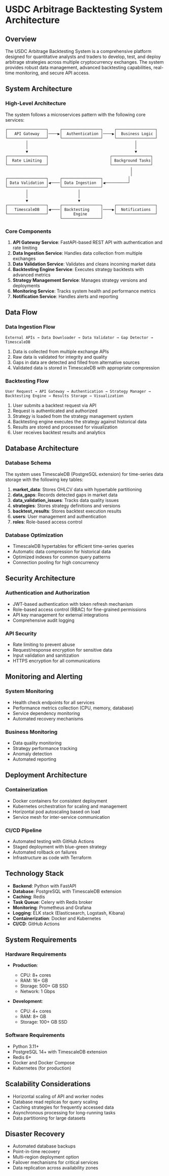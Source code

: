 # USDC Arbitrage Backtesting System Architecture

## Overview

The USDC Arbitrage Backtesting System is a comprehensive platform designed for quantitative analysts and traders to develop, test, and deploy arbitrage strategies across multiple cryptocurrency exchanges. The system provides robust data management, advanced backtesting capabilities, real-time monitoring, and secure API access.

## System Architecture

### High-Level Architecture

The system follows a microservices pattern with the following core services:

```
┌─────────────────┐     ┌─────────────────┐     ┌─────────────────┐
│   API Gateway   │────▶│  Authentication │────▶│  Business Logic │
└─────────────────┘     └─────────────────┘     └─────────────────┘
         │                                               │
         │                                               │
         ▼                                               ▼
┌─────────────────┐                           ┌─────────────────┐
│  Rate Limiting  │                           │ Background Tasks│
└─────────────────┘                           └─────────────────┘
                                                       │
                                                       │
┌─────────────────┐     ┌─────────────────┐           │
│ Data Validation │◀────│ Data Ingestion  │◀──────────┘
└─────────────────┘     └─────────────────┘
         │                      │
         │                      │
         ▼                      ▼
┌─────────────────┐     ┌─────────────────┐     ┌─────────────────┐
│   TimescaleDB   │◀────│ Backtesting     │────▶│  Notifications  │
└─────────────────┘     │     Engine      │     └─────────────────┘
                        └─────────────────┘
```

### Core Components

1. **API Gateway Service**: FastAPI-based REST API with authentication and rate limiting
2. **Data Ingestion Service**: Handles data collection from multiple exchanges
3. **Data Validation Service**: Validates and cleans incoming market data
4. **Backtesting Engine Service**: Executes strategy backtests with advanced metrics
5. **Strategy Management Service**: Manages strategy versions and deployments
6. **Monitoring Service**: Tracks system health and performance metrics
7. **Notification Service**: Handles alerts and reporting

## Data Flow

### Data Ingestion Flow

```
External APIs → Data Downloader → Data Validator → Gap Detector → TimescaleDB
```

1. Data is collected from multiple exchange APIs
2. Raw data is validated for integrity and quality
3. Gaps in data are detected and filled from alternative sources
4. Validated data is stored in TimescaleDB with appropriate compression

### Backtesting Flow

```
User Request → API Gateway → Authentication → Strategy Manager → Backtesting Engine → Results Storage → Visualization
```

1. User submits a backtest request via API
2. Request is authenticated and authorized
3. Strategy is loaded from the strategy management system
4. Backtesting engine executes the strategy against historical data
5. Results are stored and processed for visualization
6. User receives backtest results and analytics

## Database Architecture

### Database Schema

The system uses TimescaleDB (PostgreSQL extension) for time-series data storage with the following key tables:

1. **market_data**: Stores OHLCV data with hypertable partitioning
2. **data_gaps**: Records detected gaps in market data
3. **data_validation_issues**: Tracks data quality issues
4. **strategies**: Stores strategy definitions and versions
5. **backtest_results**: Stores backtest execution results
6. **users**: User management and authentication
7. **roles**: Role-based access control

### Database Optimization

- TimescaleDB hypertables for efficient time-series queries
- Automatic data compression for historical data
- Optimized indexes for common query patterns
- Connection pooling for high concurrency

## Security Architecture

### Authentication and Authorization

- JWT-based authentication with token refresh mechanism
- Role-based access control (RBAC) for fine-grained permissions
- API key management for external integrations
- Comprehensive audit logging

### API Security

- Rate limiting to prevent abuse
- Request/response encryption for sensitive data
- Input validation and sanitization
- HTTPS encryption for all communications

## Monitoring and Alerting

### System Monitoring

- Health check endpoints for all services
- Performance metrics collection (CPU, memory, database)
- Service dependency monitoring
- Automated recovery mechanisms

### Business Monitoring

- Data quality monitoring
- Strategy performance tracking
- Anomaly detection
- Automated reporting

## Deployment Architecture

### Containerization

- Docker containers for consistent deployment
- Kubernetes orchestration for scaling and management
- Horizontal pod autoscaling based on load
- Service mesh for inter-service communication

### CI/CD Pipeline

- Automated testing with GitHub Actions
- Staged deployment with blue-green strategy
- Automated rollback on failures
- Infrastructure as code with Terraform

## Technology Stack

- **Backend**: Python with FastAPI
- **Database**: PostgreSQL with TimescaleDB extension
- **Caching**: Redis
- **Task Queue**: Celery with Redis broker
- **Monitoring**: Prometheus and Grafana
- **Logging**: ELK stack (Elasticsearch, Logstash, Kibana)
- **Containerization**: Docker and Kubernetes
- **CI/CD**: GitHub Actions

## System Requirements

### Hardware Requirements

- **Production**: 
  - CPU: 8+ cores
  - RAM: 16+ GB
  - Storage: 500+ GB SSD
  - Network: 1 Gbps

- **Development**:
  - CPU: 4+ cores
  - RAM: 8+ GB
  - Storage: 100+ GB SSD

### Software Requirements

- Python 3.11+
- PostgreSQL 14+ with TimescaleDB extension
- Redis 6+
- Docker and Docker Compose
- Kubernetes (for production)

## Scalability Considerations

- Horizontal scaling of API and worker nodes
- Database read replicas for query scaling
- Caching strategies for frequently accessed data
- Asynchronous processing for long-running tasks
- Data partitioning for large datasets

## Disaster Recovery

- Automated database backups
- Point-in-time recovery
- Multi-region deployment option
- Failover mechanisms for critical services
- Data replication across availability zones